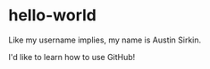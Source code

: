 # hello-world

Like my username implies, my name is Austin Sirkin.

I'd like to learn how to use GitHub!
